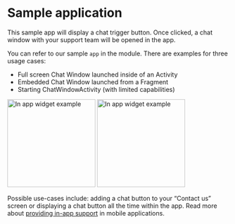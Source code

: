 # Sample application

This sample app will display a chat trigger button. Once clicked, a chat window with your support team will be opened in the app. 

You can refer to our sample `app` in the module. There are examples for three usage cases:

* Full screen Chat Window launched inside of an Activity
* Embedded Chat Window launched from a Fragment
* Starting ChatWindowActivity (with limited capabilities)


<img src="https://cdnx.livechatinc.com/developers/uploads/2017/08/android-app-2.jpg" class="inline" title="In app widget example" alt="In app widget example" width="200" />
<img src="https://cdnx.livechatinc.com/developers/uploads/2017/08/android-app-1.jpg" class="inline" title="In app widget example" alt="In app widget example" width="200" />

Possible use-cases include: adding a chat button to your “Contact us” screen or displaying a chat button all the time within the app. Read more about [providing in-app support](http://www.livechatinc.com/blog/2013/10/new-approach-to-in-app-support/) in mobile applications.

